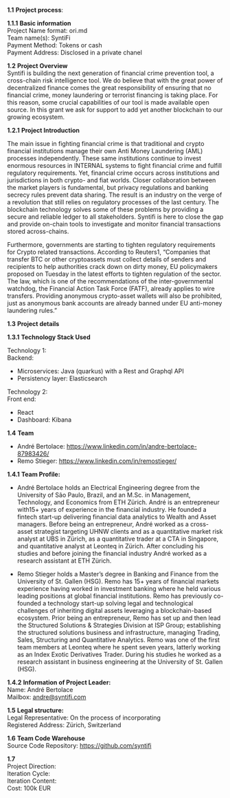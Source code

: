 **1.1** **Project process**:  

**1.1.1** **Basic information**  
 	Project Name format: ori.md  
 	Team name(s): SyntiFi  
	Payment Method: Tokens or cash    
	Payment Address: Disclosed in a private chanel 
	
**1.2** **Project Overview**  
Syntifi is building the next generation of financial crime prevention tool, a cross-chain risk intelligence tool. We do believe that with the great power of decentralized finance comes the great responsibility of ensuring that no financial crime, money laundering or terrorist financing is taking place. For this reason,  some crucial capabilities of our tool is made available open source. In this grant we ask for support to add yet another blockchain to our growing ecosystem.

**1.2.1** **Project Introduction**

The main issue in fighting financial crime is that traditional and crypto financial institutions manage their own Anti Money Laundering (AML) processes independently. These same institutions continue to invest enormous resources in INTERNAL systems to fight financial crime and fulfill regulatory requirements. Yet, financial crime occurs across institutions and jurisdictions in both crypto- and fiat worlds. Closer collaboration between the market players is fundamental, but privacy regulations and banking secrecy rules prevent data sharing. The result is an industry on the verge of a revolution that still relies on regulatory processes of the last century. The blockchain technology solves some of these problems by providing a secure and reliable ledger to all stakeholders. Syntifi is here to close the gap and provide on-chain tools to investigate and monitor financial transactions stored across-chains.

Furthermore, governments are starting to tighten regulatory requirements for Crypto related transactions. According to Reuters1, “Companies that transfer BTC or other cryptoassets must collect details of senders and recipients to help authorities crack down on dirty money, EU policymakers proposed on Tuesday in the latest efforts to tighten regulation of the sector. The law, which is one of the recommendations of the inter-governmental watchdog, the Financial Action Task Force (FATF), already applies to wire transfers. Providing anonymous crypto-asset wallets will also be prohibited, just as anonymous bank accounts are already banned under EU anti-money laundering rules.”

**1.3** **Project details**  

**1.3.1** **Technology Stack Used**  

Technology 1:  
Backend:
- Microservices: Java (quarkus)  with a Rest and Graphql API
- Persistency layer: Elasticsearch

Technology 2:  
Front end: 
- React
- Dashboard: Kibana

**1.4** **Team**  
- André Bertolace: https://www.linkedin.com/in/andre-bertolace-87983426/
- Remo Stieger: https://www.linkedin.com/in/remostieger/
 
**1.4.1** **Team Profile:**  

- André Bertolace holds an Electrical Engineering degree from the University of São Paulo, Brazil, and an M.Sc. in Management, Technology, and Economics from ETH Zürich. André is an entrepreneur with15+ years of experience in the financial industry. He founded a fintech start-up delivering financial data analytics to Wealth and Asset managers. Before being an entrepreneur, André worked as a cross-asset strategist targeting UHNW clients and as a quantitative market risk analyst at UBS in Zürich, as a quantitative trader at a CTA in Singapore, and quantitative analyst at Leonteq in Zürich. After concluding his studies and before joining the financial industry André worked as a research assistant at ETH Zürich.

- Remo Stieger holds a Master’s degree in Banking and Finance from the University of St. Gallen (HSG). Remo has 15+ years of financial markets experience having worked in investment banking where he held various leading positions at global financial institutions. Remo has previously co-founded a technology start-up solving legal and technological challenges of inheriting digital assets leveraging a blockchain-based ecosystem. Prior being an entrepreneur, Remo has set up and then lead the Structured Solutions & Strategies Division at ISP Group; establishing the structured solutions business and infrastructure, managing Trading, Sales, Structuring and Quantitative Analytics. Remo was one of the first team members at Leonteq where he spent seven years, latterly working as an Index Exotic Derivatives Trader. During his studies he worked as a research assistant in business engineering at the University of St. Gallen (HSG).

**1.4.2** **Information of Project Leader:**  
Name:  André Bertolace  
Mailbox: andre@syntifi.com

**1.5**   **Legal structure:**  
Legal Representative: On the process of incorporating  
Registered Address: Zürich, Switzerland  

**1.6** **Team Code Warehouse**  
Source Code Repository:  https://github.com/syntifi

**1.7**  
	Project Direction:   
	Iteration Cycle:   
	Iteration Content:  
	Cost: 100k EUR
